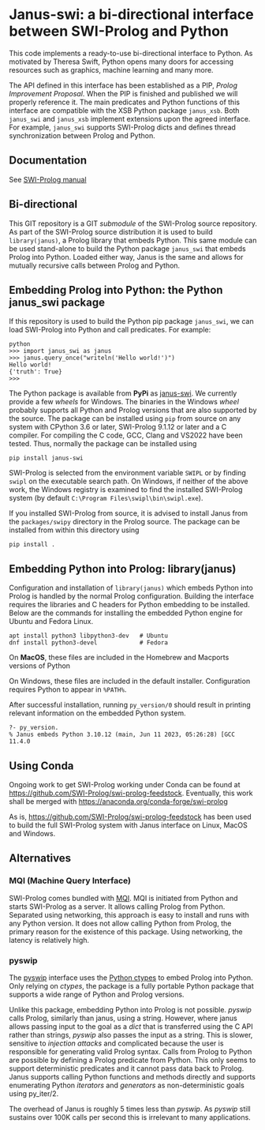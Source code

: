 # Janus-swi: a bi-directional interface between SWI-Prolog and Python

This  code  implements  a  ready-to-use  bi-directional  interface  to
Python.  As  motivated by Theresa  Swift, Python opens many  doors for
accessing resources such as graphics, machine learning and many more.

The  API defined  in this  interface has  been established  as a  PIP,
_Prolog Improvement Proposal_.  When the PIP is finished and published
we  will  properly  reference  it.  The  main  predicates  and  Python
functions of this interface are compatible with the XSB Python package
`janus_xsb`.   Both `janus_swi`  and `janus_xsb`  implement extensions
upon  the   agreed  interface.   For  example,   `janus_swi`  supports
SWI-Prolog dicts and defines thread synchronization between Prolog and
Python.

## Documentation

See [SWI-Prolog manual](https://www.swi-prolog.org/pldoc/package/janus)

## Bi-directional

This  GIT repository  is a  GIT _submodule_  of the  SWI-Prolog source
repository.  As part of the  SWI-Prolog source distribution it is used
to build `library(janus)`, a Prolog  library that embeds Python.  This
same  module can  be  used  stand-alone to  build  the Python  package
`janus_swi` that embeds Prolog into  Python.  Loaded either way, Janus
is the same and allows for mutually recursive calls between Prolog and
Python.


## Embedding Prolog into Python: the Python janus_swi package

If  this  repository   is  used  to  build  the   Python  pip  package
`janus_swi`, we can  load SWI-Prolog into Python  and call predicates.
For example:

    python
	>>> import janus_swi as janus
	>>> janus.query_once("writeln('Hello world!')")
	Hello world!
	{'truth': True}
	>>>

The    Python    package    is     available    from    __PyPi__    as
[janus-swi](https://pypi.org/project/janus-swi/).      We    currently
provide  a few  _wheels_ for  Windows.   The binaries  in the  Windows
_wheel_ probably supports all Python and Prolog versions that are also
supported by  the source.   The package can  be installed  using `pip`
from source on any system with CPython 3.6 or later, SWI-Prolog 9.1.12
or later and a  C compiler.  For compiling the C  code, GCC, Clang and
VS2022 have been tested.  Thus,  normally the package can be installed
using

    pip install janus-swi

SWI-Prolog is  selected from  the environment  variable `SWIPL`  or by
finding `swipl` on the executable search path.  On Windows, if neither
of  the above  work,  the Windows  registry is  examined  to find  the
installed     SWI-Prolog     system    (by     default     `C:\Program
Files\swipl\bin\swipl.exe`).

If  you installed  SWI-Prolog from  source, it  is advised  to install
Janus from the  `packages/swipy` directory in the  Prolog source.  The
package can be installed from within this directory using

    pip install .


## Embedding Python into Prolog: library(janus)

Configuration and installation of `library(janus)` which embeds Python
into Prolog is  handled by the normal  Prolog configuration.  Building
the  interface  requires  the  libraries  and  C  headers  for  Python
embedding to be installed.   Below are the commands for installing the
embedded Python engine for Ubuntu and Fedora Linux.

    apt install python3 libpython3-dev   # Ubuntu
    dnf install python3-devel            # Fedora

On __MacOS__,  these files are  included in the Homebrew  and Macports
versions of Python

On  Windows,  these  files  are included  in  the  default  installer.
Configuration requires Python to appear in ``%PATH%``.

After successful installation, running `py_version/0` should result in
printing relevant information on the embedded Python system.

    ?- py_version.
	% Janus embeds Python 3.10.12 (main, Jun 11 2023, 05:26:28) [GCC 11.4.0


## Using Conda

Ongoing work  to get SWI-Prolog  working under  Conda can be  found at
https://github.com/SWI-Prolog/swi-prolog-feedstock.   Eventually, this
work shall be merged with https://anaconda.org/conda-forge/swi-prolog

As  is,  https://github.com/SWI-Prolog/swi-prolog-feedstock  has  been
used  to build  the full  SWI-Prolog  system with  Janus interface  on
Linux, MacOS and Windows.


## Alternatives

### MQI (Machine Query Interface)

SWI-Prolog               comes              bundled               with
[MQI](https://www.swi-prolog.org/pldoc/package/mqi).  MQI is initiated
from  Python and  starts SWI-Prolog  as a  server.  It  allows calling
Prolog from Python.  Separated using networking, this approach is easy
to  install and  runs  with any  Python version.   It  does not  allow
calling Python  from Prolog, the  primary reason for the  existence of
this package.  Using networking, the latency is relatively high.

### pyswip

The   [pyswip](https://github.com/yuce/pyswip)   interface  uses   the
[Python    ctypes](https://docs.python.org/3/library/ctypes.html)   to
embed Prolog into Python.  Only relying  on _ctypes_, the package is a
fully portable Python package that supports a wide range of Python and
Prolog versions.

Unlike this  package, embedding  Python into  Prolog is  not possible.
_pyswip_ calls Prolog, similarly than janus, using a string.  However,
where  janus allows  passing input  to the  goal as  a _dict_  that is
transferred using the C API  rather than strings, _pyswip_ also passes
the  input as  a  string.   This is  slower,  sensitive to  _injection
attacks_  and   complicated  because  the  user   is  responsible  for
generating  valid Prolog  syntax.   Calls from  Prolog  to Python  are
possible by defining a Prolog  predicate from Python.  This only seems
to support  deterministic predicates and  it cannot pass data  back to
Prolog.  Janus supports calling  Python functions and methods directly
and  supports  enumerating  Python  _iterators_  and  _generators_  as
non-deterministic goals using py_iter/2.

The  overhead of  Janus is  roughly 5  times less  than _pyswip_.   As
_pyswip_ still sustains over 100K  calls per second this is irrelevant
to many applications.
